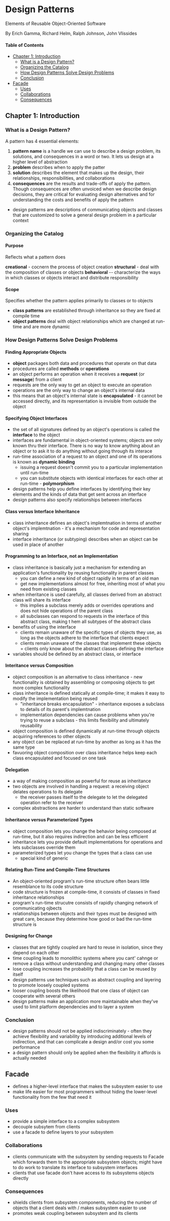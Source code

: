 # Design Patterns
Elements of Reusable Object-Oriented Software

By Erich Gamma, Richard Helm, Ralph Johnson, John Vlissides

#### Table of Contents

<!-- TOC -->

- [Chapter 1: Introduction](#chapter-1-introduction)
  - [What is a Design Pattern?](#what-is-a-design-pattern)
  - [Organizing the Catalog](#organizing-the-catalog)
  - [How Design Patterns Solve Design Problems](#how-design-patterns-solve-design-problems)
  - [Conclusion](#conclusion)
- [Facade](#facade)
  - [Uses](#uses)
  - [Collaborations](#collaborations)
  - [Consequences](#consequences)

<!-- /TOC -->

## Chapter 1: Introduction

### What is a Design Pattern?

A pattern has 4 essential elements:

1. **pattern name** is a handle we can use to describe a design problem, its solutions, and consequences in a word or two. It lets us design at a higher level of abstraction
2. **problem** describes when to apply the patter
3. **solution** describes the element that makes up the design, their relationships, responsibilities, and collaborations
4. **consequences** are the results and trade-offs of apply the pattern. Though consequences are often unvoiced when we describe design decisions, they are critical for evaluating design alternatives and for understanding the costs and benefits of apply the pattern

- design patterns are descriptions of communicating objects and classes that are customized to solve a general design problem in a particular context

### Organizing the Catalog

#### Purpose

Reflects what a pattern does

**creational** - cocnern the process of object creation
**structural** - deal with the composition of classes or objects
**behavioral** -- characterize the ways in which classes or objects interact and distribute responsibility

#### Scope

Specifies whether the pattern applies primarily to classes or to objects

- **class patterns** are established through inheritance so they are fixed at compile time
- **object patterns** deal with object relationships which are changed at run-time and are more dynamic

### How Design Patterns Solve Design Problems

#### Finding Appropriate Objects

- **object** packages both data and procedures that operate on that data
- procedures are called **methods** or **operations**
- an object performs an operation when it receives a **request** (or **message**) from a client
- requests are the only way to get an object to execute an operation
- operations are the only way to change an object's internal data
- this means that an object's internal state is **encapsulated** - it cannot be accessed directly, and its representation is invisible from outside the object

#### Specifying Object Interfaces

- the set of all signatures defined by an object's operations is called the **interface** to the object
- interfaces are fundamental in object-oriented systems; objects are only known thru their interface. There is no way to know anything about an object or to ask it to do anything without going through its interace
- run-time association of a request to an object and one of its operations is known as **dynamic binding**
  - issuing a request doesn't commit you to a particular implementation until run-time
  - you can substitute objects with identical interfaces for each other at run-time - **polymorphism**
- design patterns help you define interfaces by identifying their key elements and the kinds of data that get sent across an interface
- design patterns also specify relationships between interfaces

#### Class versus Interface Inheritance

- class inheritance defines an object's implemtnation in terms of another object's implemtnation - it's a mechanism for code and representation sharing
- interface inheritance (or subtyping) describes when an object can be used in place of another

#### Programming to an Interface, not an Implementation

- class inheritance is basically just a mechanism for extending an application's functionality by reusing functionality in parent classes
  - you can define a new kind of object rapidly in terms of an old man
  - get new implementations almost for free, inheriting most of what you need from existing classes
- when inheritance is used carefully, all classes derived from an abstract class will share its interface
  - this implies a subclass merely adds or overrides operations and does not hide operations of the parent class
  - all subclasses can respond to requests in the interface of this abstract class, making t hem all subtypes of the abstract class
- benefits of using the interface
  - clients remain unaware of the specific types of objects they use, as long as the objects adhere to the interface that clients expect
  - clients remain unaware of the classes that implement these objects = clients only know about the abstract classes defining the interface
- variables should be defined by an abstract class, or interface

#### Interitance versus Composition

- object composition is an alternative to class inheritance - new functionality is obtained by assembling or composing objects to get more complex functionality
- class inheritance is defined statically at compile-time; it makes it easy to modify the implementation being reused
  - "inheritance breaks encapsulation" - inheritance exposes a subclass to details of its parent's implemtnation
  - implementation dependencies can cause problems when you're trying to reuse a subclass - this limits flexibility and ultimately reusability
- object composition is defined dynamically at run-time through objects acquiring references to other objects
- any object can be replaced at run-time by another as long as it has the same type
- favuoring object composition over class inheritance helps keep each class encapsulated and focused on one task

#### Delegation

- a way of making composition as powerful for reuse as inheritance
- two objects are involved in handling a request: a receiving object delates operations to its delegate
  - the receiver passes itself to the delegate to let the delegated operation refer to the receiver
- complex abstractions are harder to understand than static software

#### Inheritance versus Parameterized Types

- object composition lets you change the behavior being composed at run-time, but it also requires indirection and can be less efficient
- inheritance lets you provide default implementations for operations and lets subclasses override them
- parameterized types let you change the types that a class can use
  - special kind of generic

#### Relating Run-Time and Compile-Time Structures

- An object-oriented program's run-time structure often bears little resemblance to its code structure
- code structure is frozen at compile-time, it consists of classes in fixed inheritance relationships
- program's run-time strucutre consists of rapidly changing network of communicating ojbects
- relationships between objects and their types must be designed with great care, because they determine how good or bad the run-time structure is

#### Designing for Change

- classes that are tightly coupled are hard to reuse in isolation, since they depend on each other
- time coupling leads to monolithic systems where you cant' cahnge or remove a class without understanding and changing many other classes
- lose coupling increases the probability that a class can be reused by itself
- design patterns use techniques such as abstract coupling and layering to promote loosely coupled systems
- looser coupling boosts the likelihood that one class of object can cooperate with several others
- design patterns make an application more maintainable when they've used to limit platform dependencies and to layer a system

### Conclusion

- design patterns should not be applied indiscriminately - often they achieve flexibility and variability by introducing additional levels of indirection, and that can complicate a design and/or cost you some performance
- a design pattern should only be applied when the flexibility it affords is actually needed

## Facade

- defines a higher-level interface that makes the subsystem easier to use
- make life easier for most programmers without hiding the lower-level functionality from the few that need it

### Uses

- provide a simple interface to a complex subsystem
- decouple subsytem from clients
- use a facade to define layers to your subsystem

### Collaborations

- clients communicate with the subsystem by sending requests to Facade which forwards them to the appropriate subsystem objects; might have to do work to translate its interface to subsystem interfaces
- clients that use facade don't have access to its subsystems objects directly

### Consequences

- shields clients from subsystem components, reducing the number of objects that a client deals with / makes subsystem easier to use
- promotes weak coupling between subsystem and its clients
